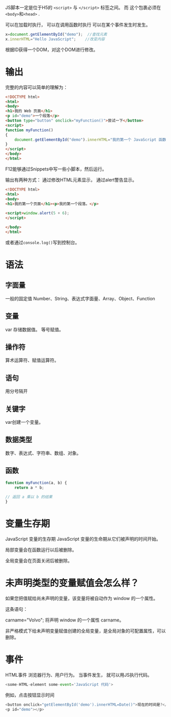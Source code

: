 JS脚本一定是位于H5的 `<script>` 与 `</script>` 标签之间。
而 这个包裹必须在`<body>`和`<head>` .

可以在加载时执行，
可以在调用函数时执行
可以在某个事件发生时发生。

```JavaScript
x=document.getElementById("demo");  //查找元素
x.innerHTML="Hello JavaScript";    //改变内容
```

根据ID获得一个DOM，对这个DOM进行修改。
# 输出
完整的内容可以简单的理解为：
```HTML
<!DOCTYPE html>
<html>
<body>
<h1>我的 Web 页面</h1>
<p id="demo">一个段落</p>
<button type="button" onclick="myFunction()">尝试一下</button>
<script>
function myFunction()
{
    document.getElementById("demo").innerHTML="我的第一个 JavaScript 函数";
}
</script>
</body>
</html>
```


F12能够通过Snippets中写一些小脚本，然后运行。

输出有两种方式：
通过修改HTML元素显示，
通过alert警告显示。

```HTML
<!DOCTYPE html>
<html>
<body>
<h1>我的第一个页面</h1><p>我的第一个段落。</p>
	
<script>window.alert(5 + 6);
</script>

</body>
</html>
```
或者通过`console.log()`写到控制台。

# 语法
## 字面量
一般的固定值
Number、String、表达式字面量、Array、Object、Function
## 变量
var 存储数据值。
等号赋值。
## 操作符
算术运算符、赋值运算符。
## 语句
用分号隔开
## 关键字
var创建一个变量。
## 数据类型
数字、表达式、字符串、数组、对象。
## 函数
```JavaScript
function myFunction(a, b) {
   	return a * b;         
                     
// 返回 a 乘以 b 的结果
}
```
# 变量生存期
JavaScript 变量的生存期
JavaScript 变量的生命期从它们被声明的时间开始。

局部变量会在函数运行以后被删除。

全局变量会在页面关闭后被删除。

# 未声明类型的变量赋值会怎么样？

如果您把值赋给尚未声明的变量，该变量将被自动作为 window 的一个属性。

这条语句：

carname="Volvo";
将声明 window 的一个属性 carname。

非严格模式下给未声明变量赋值创建的全局变量，是全局对象的可配置属性，可以删除。

# 事件
HTML事件 浏览器行为、用户行为。
当事件发生， 就可以用JS执行代码。
```JavaScript
<some-HTML-element some-event='JavaScript 代码'>
```
例如，点击按钮显示时间
```JavaScript
<button onclick="getElementById('demo').innerHTML=Date()">现在的时间是?</button>
<p id="demo"></p>
```
